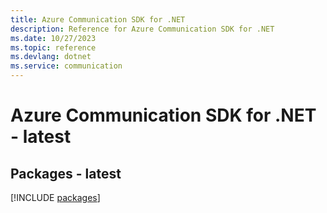```yaml
---
title: Azure Communication SDK for .NET
description: Reference for Azure Communication SDK for .NET
ms.date: 10/27/2023
ms.topic: reference
ms.devlang: dotnet
ms.service: communication
---
```

# Azure Communication SDK for .NET - latest
## Packages - latest
[!INCLUDE [packages](communication-index.md)]